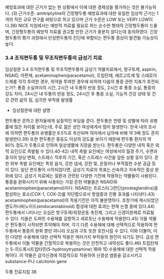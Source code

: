 예방효과에 대한 근거가 없는 현 상황에서 이에 대한 경제성을 평가하는 것은 불가능하다.
(3) 근거수준: amitriptyline의 긴장형두통 예방효과에 대한 유일한 임상적 근거는 1개의 작은 규모 연구를 바탕으로 하고 있으며 근거 수준은 LOW 또는 VERY LOW이다.38) NICE 지침에서는 예방적 치료를 필요로 하는 순수한 형태의 긴장형두통이 드물며, 긴장형두통의 예방적 치료를 권고할 만한 근거가 충분치 않다는데 동의하였다. 긴장형두통의 평가 과정에서 만성편두통의 진단에 부합되는 편두통 증상이 발견될 가능성이 높다.

### 3.4 조직편두통 및 무조직편두통의 급성기 치료

임상질문 3.4 조직편두통 및 무조직편두통의 급성기 약물치료에서, 항구토제, aspirin, NSAID, 아편제, acetaminophen(paracetamol), 트립탄제, 에르고트제 및 스테로이드제를 각각 투여한 경우, 위약을 투여한 경우에 비하여 다음의 통증 관련 지표가 호전되는가?: 통증 소실까지의 시간, 2시간 내 두통의 반응 정도, 2시간 후 통증 소실, 통증의 강도 차이, 24시간 내 두통의 반응 정도, 24시간 후 통증 소실, 기능적 건강 상태 및 건강 관련 삶의 질, 심각한 부작용 발생률

*   임상질문에 대한 설명

편두통은 흔하고 환자들에게 실질적인 부담을 준다. 편두통은 연령 및 성별에 따라 유병률에 많은 차이를 보이는데, 주로 젊은 성인 여성에게서 많이 발생한다. 한국 내의 조사에 의하면 편두통의 유병률은 6.5%로 추산되며 여자에서 남자에 비해 약 3배 정도 흔히 발생한다.39) 또한 편두통은 중등도 이상의 강도를 보이기 때문에 편두통 환자의 약 80% 정도가 두통으로 인하여 일상생활에 지장을 받는다.
편두통은 다양한 내적 혹은 외적 요인으로 촉발될 수 있다.40-42) 내적 촉발 요인에는 여성에서의 월경 주기, 수면과 휴식의 양상 변화, 스트레스 직후의 기간, 혹은 스트레스 사건을 앞둔 상황 등이 있다. 흔한 외부 촉발 요인에는 특정 음식, 강한 냄새, 강한 빛, 운동이나 부적절한 수분 공급 등이 있다. 일단 편두통이 시작되었다면, 급성기 치료의 목표는 신속하고 지속적인 증상 완화에 있다.
급성기 치료에는 질환과 관련된 다양한 기전에 작용하는 약물들이 사용된다. 통증을 완화시키기 위해 사용되는 가장 흔한 약물들은 NSAID와 acetaminophen(paracetamol)이다. NSAID는 프로스타그란딘(prostaglandins)을 합성하는 효소(COX-1, COX-2)를 차단함으로서 항염증과 진통 효과를 나타낸다.43)
acetaminophen(paracetamol)의 작용기전은 아직 불분명하다. 초창기에 제시되었던 엔도카나비노이드(endocannabinoid) 합성에 대한 효과는 현재 논쟁 중에 있다.44)
편두통에서 나타나는 오심은 항구토제/위장운동 촉진제, 그리고 신경이완제로 치료될 수 있다. 이들은 도파민 수용체를 길항하고 세로토닌 수용체에 작용한다.45) 이들 약물은 편두통이 시작되면 투약해야 하며, 각기 다른 수용체에 대해 선택적으로 작용하여 편두통에서 통증의 완화 뿐만 아니라 오심과 구토 또한 호전시킬 수 있다. 이와 더불어, 이런 다양한 수용체에 대한 선택적 작용은 여러가지 부작용의 원인이 되기도 한다. 급성 편두통에서 이들 약물을 간헐적으로 복용하는 것은 안전하고 내약성도 좋다.46)
트립탄제는 5-히드록시트립타민(5-hydroxytryptamine) 1B와 1D 수용체에 대한 선택적 작용제이다. 이 약물은 감각신경에 직접적으로 작용하여 신경성 염증을 감소시키고 substance-P나 calcitonin gene

두통 진료지침
<PAGE>38